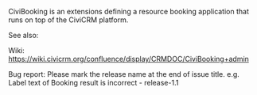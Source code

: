 CiviBooking is an extensions defining a resource booking application that runs on top of the CiviCRM platform.

See also:

Wiki: https://wiki.civicrm.org/confluence/display/CRMDOC/CiviBooking+admin


Bug report: Please mark the release name at the end of issue title.
e.g. Label text of Booking result is incorrect - release-1.1
